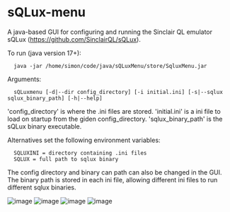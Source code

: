 # sQLux-menu

A java-based GUI for configuring and running the Sinclair QL emulator sQLux (https://github.com/SinclairQL/sQLux).

To run (java version 17+):

      java -jar /home/simon/code/java/sQLuxMenu/store/SqluxMenu.jar

Arguments:

      sQLuxmenu [-d|--dir config_directory] [-i initial.ini] [-s|--sqlux sqlux_binary_path] [-h|--help]

'config_directory' is where the .ini files are stored.
'initial.ini' is a ini file to load on startup from the giden config_directory.
'sqlux_binary_path' is the sQLux binary executable.

Alternatives set the following environment variables:

      SQLUXINI = directory containing .ini files 
      SQLUX = full path to sqlux binary

The config directory and binary can path can also be changed in the GUI. The binary path is stored in each ini file,
allowing different ini files  to run different sqlux binaries. 

![image](https://github.com/user-attachments/assets/42289b59-d5f2-4245-9ee4-5bd5e6d2915e)
![image](https://github.com/user-attachments/assets/3b469465-46a8-4fbf-a74d-683f74ccdc6e)
![image](https://github.com/user-attachments/assets/5737452c-8987-4a78-8063-1b6b409ff22e)
![image](https://github.com/user-attachments/assets/927e68a3-6c20-4495-b80e-bc7b0f4d5635)
